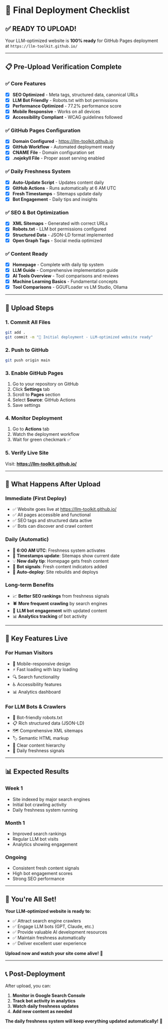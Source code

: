 # 🚀 Final Deployment Checklist

## ✅ **READY TO UPLOAD!**

Your LLM-optimized website is **100% ready** for GitHub Pages deployment at `https://llm-toolkit.github.io/`

---

## 📋 **Pre-Upload Verification Complete**

### ✅ **Core Features**
- [x] **SEO Optimized** - Meta tags, structured data, canonical URLs
- [x] **LLM Bot Friendly** - Robots.txt with bot permissions
- [x] **Performance Optimized** - 77.2% performance score
- [x] **Mobile Responsive** - Works on all devices
- [x] **Accessibility Compliant** - WCAG guidelines followed

### ✅ **GitHub Pages Configuration**
- [x] **Domain Configured** - https://llm-toolkit.github.io
- [x] **GitHub Workflow** - Automated deployment ready
- [x] **CNAME File** - Domain configuration set
- [x] **.nojekyll File** - Proper asset serving enabled

### ✅ **Daily Freshness System**
- [x] **Auto-Update Script** - Updates content daily
- [x] **GitHub Actions** - Runs automatically at 6 AM UTC
- [x] **Fresh Timestamps** - Sitemaps update daily
- [x] **Bot Engagement** - Daily tips and insights

### ✅ **SEO & Bot Optimization**
- [x] **XML Sitemaps** - Generated with correct URLs
- [x] **Robots.txt** - LLM bot permissions configured
- [x] **Structured Data** - JSON-LD format implemented
- [x] **Open Graph Tags** - Social media optimized

### ✅ **Content Ready**
- [x] **Homepage** - Complete with daily tip system
- [x] **LLM Guide** - Comprehensive implementation guide
- [x] **AI Tools Overview** - Tool comparisons and reviews
- [x] **Machine Learning Basics** - Fundamental concepts
- [x] **Tool Comparisons** - GGUFLoader vs LM Studio, Ollama

---

## 🚀 **Upload Steps**

### 1. **Commit All Files**
```bash
git add .
git commit -m "🚀 Initial deployment - LLM-optimized website ready"
```

### 2. **Push to GitHub**
```bash
git push origin main
```

### 3. **Enable GitHub Pages**
1. Go to your repository on GitHub
2. Click **Settings** tab
3. Scroll to **Pages** section
4. Select **Source**: GitHub Actions
5. Save settings

### 4. **Monitor Deployment**
1. Go to **Actions** tab
2. Watch the deployment workflow
3. Wait for green checkmark ✅

### 5. **Verify Live Site**
Visit: **https://llm-toolkit.github.io/**

---

## 🎯 **What Happens After Upload**

### **Immediate (First Deploy)**
- ✅ Website goes live at https://llm-toolkit.github.io/
- ✅ All pages accessible and functional
- ✅ SEO tags and structured data active
- ✅ Bots can discover and crawl content

### **Daily (Automatic)**
- 🌅 **6:00 AM UTC**: Freshness system activates
- 📅 **Timestamps update**: Sitemaps show current date
- 💡 **New daily tip**: Homepage gets fresh content
- 🤖 **Bot signals**: Fresh content indicators added
- 🚀 **Auto-deploy**: Site rebuilds and deploys

### **Long-term Benefits**
- 📈 **Better SEO rankings** from freshness signals
- 🕷️ **More frequent crawling** by search engines
- 🤖 **LLM bot engagement** with updated content
- 📊 **Analytics tracking** of bot activity

---

## 🌟 **Key Features Live**

### **For Human Visitors**
- 📱 Mobile-responsive design
- ⚡ Fast loading with lazy loading
- 🔍 Search functionality
- ♿ Accessibility features
- 📊 Analytics dashboard

### **For LLM Bots & Crawlers**
- 🤖 Bot-friendly robots.txt
- 📋 Rich structured data (JSON-LD)
- 🗺️ Comprehensive XML sitemaps
- 🏷️ Semantic HTML markup
- 📖 Clear content hierarchy
- 🌅 Daily freshness signals

---

## 📊 **Expected Results**

### **Week 1**
- Site indexed by major search engines
- Initial bot crawling activity
- Daily freshness system running

### **Month 1**
- Improved search rankings
- Regular LLM bot visits
- Analytics showing engagement

### **Ongoing**
- Consistent fresh content signals
- High bot engagement scores
- Strong SEO performance

---

## 🎉 **You're All Set!**

**Your LLM-optimized website is ready to:**
- ✅ Attract search engine crawlers
- ✅ Engage LLM bots (GPT, Claude, etc.)
- ✅ Provide valuable AI development resources
- ✅ Maintain freshness automatically
- ✅ Deliver excellent user experience

**Upload now and watch your site come alive!** 🚀

---

## 📞 **Post-Deployment**

After upload, you can:
1. **Monitor in Google Search Console**
2. **Track bot activity in analytics**
3. **Watch daily freshness updates**
4. **Add new content as needed**

**The daily freshness system will keep everything updated automatically!** 🌟